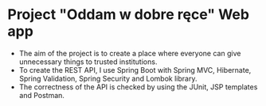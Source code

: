 # Project "Oddam w dobre ręce" Web app
* The aim of the project is to create a place where everyone can give unnecessary things to trusted institutions.
* To create the REST API, I use Spring Boot with Spring MVC, Hibernate, Spring Validation, Spring Security and Lombok library.
* The correctness of the API is checked by using the JUnit, JSP templates and Postman.
